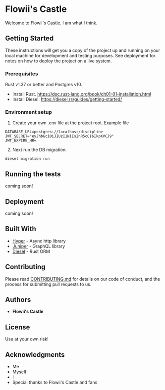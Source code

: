 # Flowii's Castle 

Welcome to Flowii's Castle. I am what I think.

## Getting Started

These instructions will get you a copy of the project up and running on your local machine for development and testing purposes. See deployment for notes on how to deploy the project on a live system.

### Prerequisites

Rust v1.37 or better and Postgres v10.

* Install Rust. https://doc.rust-lang.org/book/ch01-01-installation.html
* Install Diesel. https://diesel.rs/guides/getting-started/ 

### Environment setup 

1. Create your own .env file at the project root. Example file

```
DATABASE_URL=postgres://localhost/discipline
JWT_SECRET="eyJhbGciOiJIUzI1NiIsInR5cCI6IkpXVCJ9"
JWT_EXPIRE_HR=
```

2. Next run the DB migration.
```
diesel migration run
```

## Running the tests

coming soon!

## Deployment

coming soon!

## Built With

* [Hyper](https://docs.rs/hyper/0.12.31/hyper/) - Async http library 
* [Juniper](https://docs.rs/juniper/0.12.0/juniper/) - GraphQL library 
* [Diesel](https://diesel.rs/) - Rust ORM

## Contributing

Please read [CONTRIBUTING.md](https://gist.github.com/PurpleBooth/b24679402957c63ec426) for details on our code of conduct, and the process for submitting pull requests to us.

## Authors

* **Flowii's Castle** 

## License

Use at your own risk!

## Acknowledgments

* Me 
* Myself 
* I
* Special thanks to Flowii's Castle and fans
